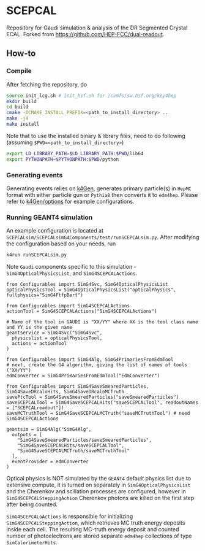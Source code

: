 # SCEPCAL
Repository for Gaudi simulation &amp; analysis of the DR Segmented Crystal ECAL. Forked from https://github.com/HEP-FCC/dual-readout.

## How-to
### Compile
After fetching the repository, do

```sh
source init_lcg.sh # init_hsf.sh for /cvmfs/sw.hsf.org/key4hep
mkdir build
cd build
cmake -DCMAKE_INSTALL_PREFIX=<path_to_install_directory> ..
make -j4
make install
```

Note that to use the installed binary & library files, need to do following (assuming `$PWD=<path_to_install_directory>`)

```sh
export LD_LIBRARY_PATH=$LD_LIBRARY_PATH:$PWD/lib64
export PYTHONPATH=$PYTHONPATH:$PWD/python
```

### Generating events
Generating events relies on [k4Gen](https://github.com/HEP-FCC/k4Gen), generates primary particle(s) in `HepMC` format with either particle gun or `Pythia8` then converts it to `edm4hep`. Please refer to [k4Gen/options](https://github.com/HEP-FCC/k4Gen/tree/b7c735e401298a8c72915819dc0404a83f46a0fe/k4Gen/options) for example configurations.

### Running GEANT4 simulation
An example configuration is located at `SCEPCALsim/SCEPCALsimG4Components/test/runSCEPCALsim.py`. After modifying the configuration based on your needs, run

```sh
k4run runSCEPCALsim.py
```

Note `Gaudi` components specific to this simulation - `SimG4OpticalPhysicsList`, and `SimG4SCEPCALActions`.

```python3
from Configurables import SimG4Svc, SimG4OpticalPhysicsList
opticalPhysicsTool = SimG4OpticalPhysicsList("opticalPhysics", fullphysics="SimG4FtfpBert")

from Configurables import SimG4SCEPCALActions
actionTool = SimG4SCEPCALActions("SimG4SCEPCALActions")

# Name of the tool in GAUDI is "XX/YY" where XX is the tool class name and YY is the given name
geantservice = SimG4Svc("SimG4Svc",
  physicslist = opticalPhysicsTool,
  actions = actionTool
)

from Configurables import SimG4Alg, SimG4PrimariesFromEdmTool
# next, create the G4 algorithm, giving the list of names of tools ("XX/YY")
edmConverter = SimG4PrimariesFromEdmTool("EdmConverter")

from Configurables import SimG4SaveSmearedParticles, SimG4SaveDRcaloHits, SimG4SaveDRcaloMCTruth
savePtcTool = SimG4SaveSmearedParticles("saveSmearedParticles")
saveSCEPCALTool = SimG4SaveSCEPCALHits("saveSCEPCALTool", readoutNames = ["SCEPCALreadout"])
saveMCTruthTool = SimG4SaveSCEPCALMCTruth("saveMCTruthTool") # need SimG4SCEPCALActions

geantsim = SimG4Alg("SimG4Alg",
  outputs = [
    "SimG4SaveSmearedParticles/saveSmearedParticles",
    "SimG4SaveSCEPCALHits/saveSCEPCALTool",
    "SimG4SaveSCEPCALMCTruth/saveMCTruthTool"
  ],
  eventProvider = edmConverter
)
```

Optical physics is NOT simulated by the `GEANT4` default physics list due to extensive compute, it is turned on separately in `SimG4OpticalPhysicsList` and the Cherenkov and scillation processes are configured, however in `SimG4SCEPCALSteppingAction` Cherenkov photons are killed on the first step after being counted.

`SimG4SCEPCALoActions` is responsible for initializing `SimG4SCEPCALSteppingAction`, which retrieves MC truth energy deposits inside each cell. The resulting MC-truth energy deposit and counted number of photoelectrons are stored separate `edm4hep` collections of type `SimCalorimeterHits`.
